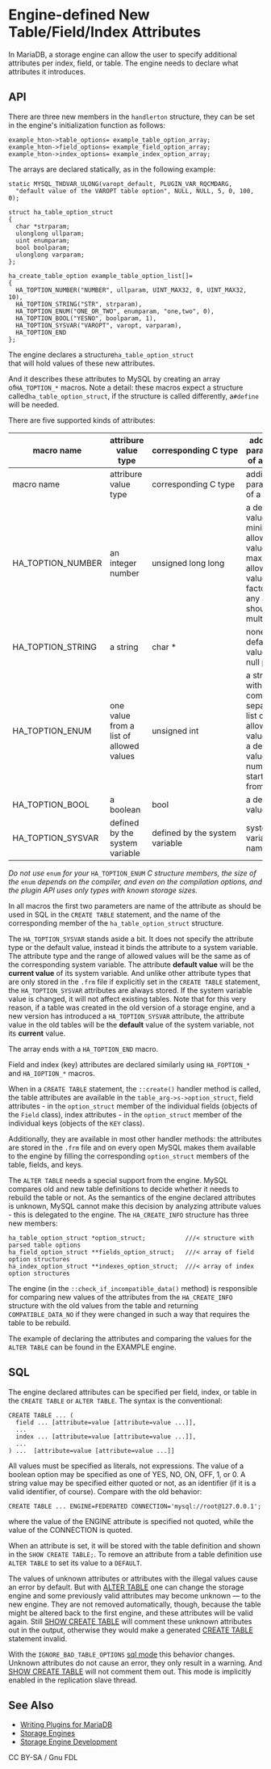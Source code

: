 # Engine-defined New Table/Field/Index Attributes

In MariaDB, a storage engine can allow the user to specify additional attributes per index, field, or table. The engine needs to declare what attributes it introduces.

## API

There are three new members in the `handlerton` structure, they can be set in the engine's initialization function as follows:

```
example_hton->table_options= example_table_option_array;
example_hton->field_options= example_field_option_array;
example_hton->index_options= example_index_option_array;
```

The arrays are declared statically, as in the following example:

```
static MYSQL_THDVAR_ULONG(varopt_default, PLUGIN_VAR_RQCMDARG,
  "default value of the VAROPT table option", NULL, NULL, 5, 0, 100, 0);

struct ha_table_option_struct
{
  char *strparam;
  ulonglong ullparam;
  uint enumparam;
  bool boolparam;
  ulonglong varparam;
};

ha_create_table_option example_table_option_list[]=
{
  HA_TOPTION_NUMBER("NUMBER", ullparam, UINT_MAX32, 0, UINT_MAX32, 10),
  HA_TOPTION_STRING("STR", strparam),
  HA_TOPTION_ENUM("ONE_OR_TWO", enumparam, "one,two", 0),
  HA_TOPTION_BOOL("YESNO", boolparam, 1),
  HA_TOPTION_SYSVAR("VAROPT", varopt, varparam),
  HA_TOPTION_END
};
```

The engine declares a structure`ha_table_option_struct`\
that will hold values of these new attributes.

And it describes these attributes to MySQL by creating an array of`HA_TOPTION_*` macros. Note a detail: these macros expect a structure called`ha_table_option_struct`, if the structure is called differently, a`#define` will be needed.

There are five supported kinds of attributes:

| macro name          | attribure value type                    | corresponding C type           | additional parameters of a macro                                                                                   |
| ------------------- | --------------------------------------- | ------------------------------ | ------------------------------------------------------------------------------------------------------------------ |
| macro name          | attribure value type                    | corresponding C type           | additional parameters of a macro                                                                                   |
| HA\_TOPTION\_NUMBER | an integer number                       | unsigned long long             | a default value, minimal allowed value, maximal allowed value, a factor, that any allowed should be a multiple of. |
| HA\_TOPTION\_STRING | a string                                | char \*                        | none. The default value is a null pointer.                                                                         |
| HA\_TOPTION\_ENUM   | one value from a list of allowed values | unsigned int                   | a string with a comma-separated list of allowed values, and a default value as a number, starting from 0.          |
| HA\_TOPTION\_BOOL   | a boolean                               | bool                           | a default value                                                                                                    |
| HA\_TOPTION\_SYSVAR | defined by the system variable          | defined by the system variable | system variable name                                                                                               |

_Do not use_ `enum` _for your_ `HA_TOPTION_ENUM` _C structure members, the size of the_ `enum` _depends on the compiler, and even on the compilation options, and the plugin API uses only types with known storage sizes._

In all macros the first two parameters are name of the attribute as should be used in SQL in the `CREATE TABLE` statement, and the name of the corresponding member of the `ha_table_option_struct` structure.

The `HA_TOPTION_SYSVAR` stands aside a bit. It does not specify the attribute type or the default value, instead it binds the attribute to a system variable. The attribute type and the range of allowed values will be the same as of the corresponding system variable. The attribute **default value** will be the **current value** of its system variable. And unlike other attribute types that are only stored in the `.frm` file if explicitly set in the `CREATE TABLE` statement, the `HA_TOPTION_SYSVAR` attributes are always stored. If the system variable value is changed, it will not affect existing tables. Note that for this very reason, if a table was created in the old version of a storage engine, and a new version has introduced a `HA_TOPTION_SYSVAR` attribute, the attribute value in the old tables will be the **default** value of the system variable, not its **current** value.

The array ends with a `HA_TOPTION_END` macro.

Field and index (key) attributes are declared similarly using `HA_FOPTION_*` and `HA_IOPTION_*` macros.

When in a `CREATE TABLE` statement, the `::create()` handler method is called, the table attributes are available in the `table_arg->s->option_struct`, field attributes - in the `option_struct` member of the individual fields (objects of the `Field` class), index attributes - in the `option_struct` member of the individual keys (objects of the `KEY` class).

Additionally, they are available in most other handler methods: the attributes are stored in the `.frm` file and on every open MySQL makes them available to the engine by filling the corresponding `option_struct` members of the table, fields, and keys.

The `ALTER TABLE` needs a special support from the engine. MySQL compares old and new table definitions to decide whether it needs to rebuild the table or not. As the semantics of the engine declared attributes is unknown, MySQL cannot make this decision by analyzing attribute values - this is delegated to the engine. The `HA_CREATE_INFO` structure has three new members:

```
ha_table_option_struct *option_struct;           ///< structure with parsed table options
ha_field_option_struct **fields_option_struct;   ///< array of field option structures
ha_index_option_struct **indexes_option_struct;  ///< array of index option structures
```

The engine (in the `::check_if_incompatible_data()` method) is responsible for comparing new values of the attributes from the `HA_CREATE_INFO` structure with the old values from the table and returning `COMPATIBLE_DATA_NO` if they were changed in such a way that requires the table to be rebuild.

The example of declaring the attributes and comparing the values for the `ALTER TABLE` can be found in the EXAMPLE engine.

## SQL

The engine declared attributes can be specified per field, index, or table in the `CREATE TABLE` or `ALTER TABLE`. The syntax is the conventional:

```
CREATE TABLE ... (
  field ... [attribute=value [attribute=value ...]],
  ...
  index ... [attribute=value [attribute=value ...]],
  ...
) ...  [attribute=value [attribute=value ...]]
```

All values must be specified as literals, not expressions. The value of a boolean option may be specified as one of YES, NO, ON, OFF, 1, or 0. A string value may be specified either quoted or not, as an identifier (if it is a valid identifier, of course). Compare with the old behavior:

```
CREATE TABLE ... ENGINE=FEDERATED CONNECTION='mysql://root@127.0.0.1';
```

where the value of the ENGINE attribute is specified not quoted, while the value of the CONNECTION is quoted.

When an attribute is set, it will be stored with the table definition and shown in the `SHOW CREATE TABLE;`. To remove an attribute from a table definition use `ALTER TABLE` to set its value to a `DEFAULT`.

The values of unknown attributes or attributes with the illegal values cause an error by default. But with [ALTER TABLE](../../sql-statements/data-definition/alter/alter-table.md) one can change the storage engine and some previously valid attributes may become unknown — to the new engine. They are not removed automatically, though, because the table might be altered back to the first engine, and these attributes will be valid again. Still [SHOW CREATE TABLE](../../sql-statements/administrative-sql-statements/show/show-create-table.md) will comment these unknown attributes out in the output, otherwise they would make a generated [CREATE TABLE](../../sql-statements/data-definition/create/create-table.md) statement invalid.

With the `IGNORE_BAD_TABLE_OPTIONS` [sql mode](../../../server-management/variables-and-modes/sql-mode.md) this behavior changes. Unknown attributes do not cause an error, they only result in a warning. And [SHOW CREATE TABLE](../../sql-statements/administrative-sql-statements/show/show-create-table.md) will not comment them out. This mode is implicitly enabled in the replication slave thread.

## See Also

* [Writing Plugins for MariaDB](../../mariadb-internals/development-writing-plugins-for-mariadb.md)
* [Storage Engines](../)
* [Storage Engine Development](./)

CC BY-SA / Gnu FDL
